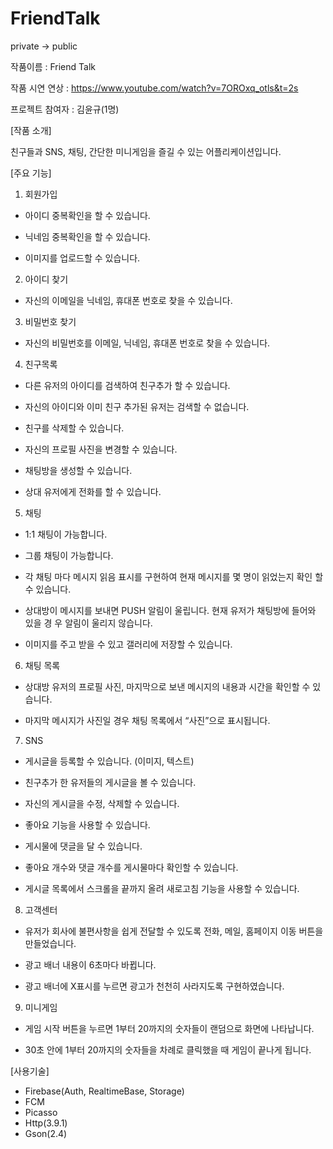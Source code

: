 # FriendTalk
private -> public

작품이름 : Friend Talk

작품 시연 연상 : https://www.youtube.com/watch?v=7OROxq_otls&t=2s

프로젝트 참여자 : 김윤규(1명)

[작품 소개]
 
친구들과 SNS, 채팅, 간단한 미니게임을 즐길 수 있는 어플리케이션입니다.
 
[주요 기능]

1. 회원가입
 
- 아이디 중복확인을 할 수 있습니다.

- 닉네임 중복확인을 할 수 있습니다.

- 이미지를 업로드할 수 있습니다.
 
2. 아이디 찾기
 
- 자신의 이메일을 닉네임, 휴대폰 번호로 찾을 수 있습니다.
 
3. 비밀번호 찾기
 
- 자신의 비밀번호를 이메일, 닉네임, 휴대폰 번호로 찾을 수 있습니다. 

4. 친구목록
 
- 다른 유저의 아이디를 검색하여 친구추가 할 수 있습니다.
 
- 자신의 아이디와 이미 친구 추가된 유저는 검색할 수 없습니다.
 
- 친구를 삭제할 수 있습니다.
 
- 자신의 프로필 사진을 변경할 수 있습니다.
 
- 채팅방을 생성할 수 있습니다.
 
- 상대 유저에게 전화를 할 수 있습니다.
 
5. 채팅
 
- 1:1 채팅이 가능합니다.
 
- 그룹 채팅이 가능합니다.
 
- 각 채팅 마다 메시지 읽음 표시를 구현하여 현재 메시지를 몇 명이 읽었는지 확인 할 수 있습니다.
 
- 상대방이 메시지를 보내면 PUSH 알림이 울립니다. 현재 유저가 채팅방에 들어와 있을 경 우 알림이 울리지 않습니다.
 
- 이미지를 주고 받을 수 있고 갤러리에 저장할 수 있습니다.
 
6. 채팅 목록
 
- 상대방 유저의 프로필 사진, 마지막으로 보낸 메시지의 내용과 시간을 확인할 수 있습니다.
 
- 마지막 메시지가 사진일 경우 채팅 목록에서 “사진”으로 표시됩니다.
 
7. SNS
 
- 게시글을 등록할 수 있습니다. (이미지, 텍스트)
 
- 친구추가 한 유저들의 게시글을 볼 수 있습니다.
 
- 자신의 게시글을 수정, 삭제할 수 있습니다.
 
- 좋아요 기능을 사용할 수 있습니다.
 
- 게시물에 댓글을 달 수 있습니다.
 
- 좋아요 개수와 댓글 개수를 게시물마다 확인할 수 있습니다.
 
- 게시글 목록에서 스크롤을 끝까지 올려 새로고침 기능을 사용할 수 있습니다.
 
8. 고객센터
 
- 유저가 회사에 불편사항을 쉽게 전달할 수 있도록 전화, 메일, 홈페이지 이동 버튼을 만들었습니다.
 
- 광고 배너 내용이 6초마다 바뀝니다.
 
- 광고 배너에 X표시를 누르면 광고가 천천히 사라지도록 구현하였습니다.
 
9. 미니게임
 
- 게임 시작 버튼을 누르면 1부터 20까지의 숫자들이 랜덤으로 화면에 나타납니다.
 
- 30초 안에 1부터 20까지의 숫자들을 차례로 클릭했을 때 게임이 끝나게 됩니다.

[사용기술]
- Firebase(Auth, RealtimeBase, Storage)
- FCM
- Picasso
- Http(3.9.1)
- Gson(2.4)
